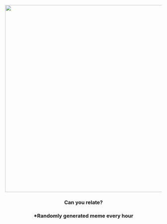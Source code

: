 <p align="center">
        <img src="https://i.redd.it/4ns12rh9bo0a1.jpg" width="600" height="600">
        </p>
        <h3 align="center">Can you relate?</h3>
        <h3 align="center">*Randomly generated meme every hour</h3>
    